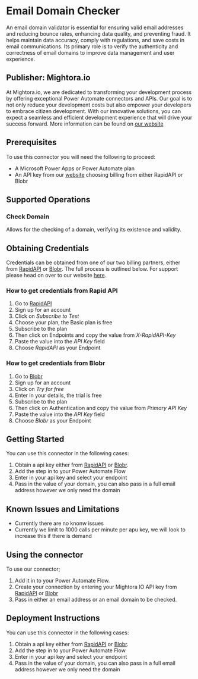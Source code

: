 # Email Domain Checker
An email domain validator is essential for ensuring valid email addresses and reducing bounce rates, enhancing data quality, and preventing fraud. It helps maintain data accuracy, comply with regulations, and save costs in email communications. Its primary role is to verify the authenticity and correctness of email domains to improve data management and user experience.

## Publisher: Mightora.io
At Mightora.io, we are dedicated to transforming your development process by offering exceptional Power Automate connectors and APIs. Our goal is to not only reduce your development costs but also empower your developers to embrace citizen development. With our innovative solutions, you can expect a seamless and efficient development experience that will drive your success forward. More information can be found on [our website](https://mightora.io/email-checker/)

## Prerequisites
To use this connector you will need the following to proceed:
* A Microsoft Power Apps or Power Automate plan
* An API key from our [website](https://mightora.io/email-checker/) choosing billing from either RapidAPI or Blobr

## Supported Operations
### Check Domain
Allows for the checking of a domain, verifying its existence and validity.

## Obtaining Credentials
Credentials can be obtained from one of our two billing partners, either from [RapidAPI](https://mightora.io/email-checker/get-api-key) or [Blobr](https://mightora.io/blobr-catalog). The full process is outlined below.  For support please head on over to our website [here](https://mightora.io/email-checker/).
### How to get credentials from Rapid API
1. Go to [RapidAPI](https://mightora.io/email-checker/get-api-key)
2. Sign up for an account
3. Click on *Subscribe to Test*
4. Choose your plan, the Basic plan is free
5. Subscribe to the plan
6. Then click on Endpoints and copy the value from *X-RapidAPI-Key*
7. Paste the value into the *API Key* field 
8. Choose *RapidAPI* as your Endpoint
### How to get credentials from Blobr
1. Go to [Blobr](https://mightora.io/blobr-catalog)
2. Sign up for an account
3. Click on *Try for free*
4. Enter in your details, the trial is free
5. Subscribe to the plan
6. Then click on Authentication and copy the value from *Primary API Key*
7. Paste the value into the *API Key* field 
8. Choose *Blobr* as your Endpoint

## Getting Started
You can use this connector in the following cases:
1. Obtain a api key either from [RapidAPI](https://mightora.io/email-checker/get-api-key) or [Blobr](https://mightora.io/blobr-catalog).
2. Add the step in to your Power Automate Flow
3. Enter in your api key and select your endpoint
4. Pass in the value of your domain, you can also pass in a full email address however we only need the domain

## Known Issues and Limitations
* Currently there are no knonw issues
* Currently we limit to 1000 calls per minute per apu key, we will look to increase this if there is demand

## Using the connector 
To use our connector;
1. Add it in to your Power Automate Flow.
2. Create your connection by entering your Mightora IO API key from [RapidAPI](https://mightora.io/email-checker/get-api-key) or [Blobr](https://mightora.io/blobr-catalog)
3. Pass in either an email address or an email domain to be checked. 

## Deployment Instructions
You can use this connector in the following cases:
1. Obtain a api key either from [RapidAPI](https://mightora.io/email-checker/get-api-key) or [Blobr](https://mightora.io/blobr-catalog).
2. Add the step in to your Power Automate Flow
3. Enter in your api key and select your endpoint
4. Pass in the value of your domain, you can also pass in a full email address however we only need the domain







